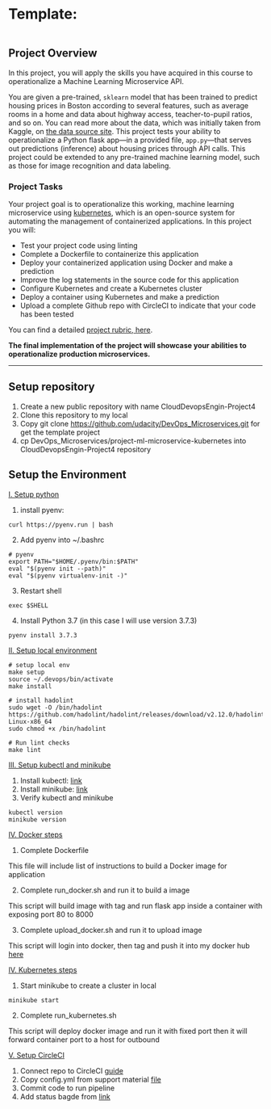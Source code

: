 # Template:
[![<ttduyk13>](https://circleci.com/gh/ttduyk13/CloudDevopsEngin-Project4.svg?style=svg)](https://circleci.com/gh/ttduyk13/CloudDevopsEngin-Project4/?branch=main)

## Project Overview

In this project, you will apply the skills you have acquired in this course to operationalize a Machine Learning Microservice API. 

You are given a pre-trained, `sklearn` model that has been trained to predict housing prices in Boston according to several features, such as average rooms in a home and data about highway access, teacher-to-pupil ratios, and so on. You can read more about the data, which was initially taken from Kaggle, on [the data source site](https://www.kaggle.com/c/boston-housing). This project tests your ability to operationalize a Python flask app—in a provided file, `app.py`—that serves out predictions (inference) about housing prices through API calls. This project could be extended to any pre-trained machine learning model, such as those for image recognition and data labeling.

### Project Tasks

Your project goal is to operationalize this working, machine learning microservice using [kubernetes](https://kubernetes.io/), which is an open-source system for automating the management of containerized applications. In this project you will:
* Test your project code using linting
* Complete a Dockerfile to containerize this application
* Deploy your containerized application using Docker and make a prediction
* Improve the log statements in the source code for this application
* Configure Kubernetes and create a Kubernetes cluster
* Deploy a container using Kubernetes and make a prediction
* Upload a complete Github repo with CircleCI to indicate that your code has been tested

You can find a detailed [project rubric, here](https://review.udacity.com/#!/rubrics/2576/view).

**The final implementation of the project will showcase your abilities to operationalize production microservices.**

---

## Setup repository
1. Create a new public repository with name CloudDevopsEngin-Project4
2. Clone this repository to my local
3. Copy git clone https://github.com/udacity/DevOps_Microservices.git for get the template project
4. cp DevOps_Microservices/project-ml-microservice-kubernetes into CloudDevopsEngin-Project4 repository

## Setup the Environment

[I. Setup python](#setup-python)
1. install pyenv:
```
curl https://pyenv.run | bash
```

2. Add pyenv into ~/.bashrc
```
# pyenv
export PATH="$HOME/.pyenv/bin:$PATH"
eval "$(pyenv init --path)"
eval "$(pyenv virtualenv-init -)"
```
3. Restart shell
```
exec $SHELL
```
4. Install Python 3.7 (in this case I will use version 3.7.3)
```
pyenv install 3.7.3
```

[II. Setup local environment](#setup-local-environment)
```
# setup local env
make setup
source ~/.devops/bin/activate
make install

# install hadolint
sudo wget -O /bin/hadolint https://github.com/hadolint/hadolint/releases/download/v2.12.0/hadolint-Linux-x86_64
sudo chmod +x /bin/hadolint

# Run lint checks
make lint
```

[III. Setup kubectl and minikube](#setup-kubectl-minikube)
1. Install kubectl: [link](https://kubernetes.io/docs/tasks/tools/install-kubectl-linux/)
2. Install minikube: [link](https://kubernetes.io/vi/docs/tasks/tools/install-minikube/#c%C3%A0i-%C4%91%E1%BA%B7t-minikube-th%C3%B4ng-qua-t%E1%BA%A3i-xu%E1%BB%91ng-tr%E1%BB%B1c-ti%E1%BA%BFp)
3. Verify kubectl and minikube
```
kubectl version
minikube version
```

[IV. Docker steps](#docker_steps)

1. Complete Dockerfile

This file will include list of instructions to build a Docker image for application

2. Complete run_docker.sh and run it to build a image

This script will build image with tag and run flask app inside a container with exposing port 80 to 8000

3. Complete upload_docker.sh and run it to upload image

This script will login into docker, then tag and push it into my docker hub [here](https://hub.docker.com/repository/docker/leok13/duytt10-clouddevopsengin-project4/general)

[IV. Kubernetes steps](#kubernetes_steps)
1. Start minikube to create a cluster in local

```minikube start```

2. Complete run_kubernetes.sh

This script will deploy docker image and run it with fixed port then it will forward container port to a host for outbound


[V. Setup CircleCI](#setup_circleci)
1. Connect repo to CircleCI [guide](https://circleci.com/docs/getting-started/)
2. Copy config.yml from support material [file](https://video.udacity-data.com/topher/2019/May/5cda234b_config/config.yml)
3. Commit code to run pipeline
4. Add status bagde from [link](https://circleci.com/docs/2.0/status-badges/)